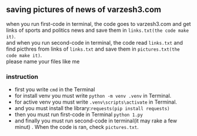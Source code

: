 ## saving pictures of news of varzesh3.com
when you run first-code in terminal, the code goes to varzesh3.com and get links of sports and politics news and save them in `links.txt(the code make it)`. \
and when you run second-code in terminal, the code read `links.txt` and find picthres from links of `links.txt` and save them in `pictures.txt(the code make it)`. \
please name your files like me
### instruction
- first you write `cmd` in the Terminal  
- for install venv you must write `python -m venv .venv` in Terminal.
- for active venv you must write `.venv\scripts\activate` in Terminal.
- and you must install the library:`requests(pip install requests)`
- then you must run first-code in Terminal `python 1.py`
- and finally you must run second-code in terminal(it may rake a few minut) . 
When the code is ran, check `pictures.txt`.
